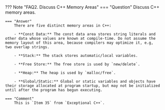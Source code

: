 ??? Note "FAQ2. Discuss C++ Memory Areas"
    === "Question"
        Discuss C++ memory areas.

    === "Answer"
        There are five distinct memory areas in C++:
        
        - **Const Data:** The const data area stores string literals and other data whose values are known at compile-time. Do not assume the memory layout of this area, because compilers may optimize it, e.g, two overlap strings.
        
        - **Stack:** The stack stores automatic/local variables.
        
        - **Free Store:** The free store is used by `new/delete`.
        
        - **Heap:** The heap is used by `malloc/free`.
        
        - **Global/Static:** Global or static variables and objects have their storage allocated at program startup, but may not be initialized until after the program has begun executing.

    === "Comment"
        This is `Item 35` from `Exceptional C++`.